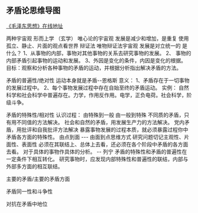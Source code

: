 ## 矛盾论思维导图



[《毛泽东思想》在线地址 ](https://www.marxists.org/chinese/maozedong)



两种宇宙观
	形而上学 （玄学）
		唯心论的宇宙观
		发展是减少和增加，是重复
		使用孤立、静止、片面的观点看世界
	辩证法
		唯物辩证法宇宙观
		发展是对立统一的
		是什么？
 1、从事物的内部，事物对其他事物的关系去研究事物的发展。
2、 事物的内部矛盾引起事物的运动和发展。
3、外因是变化的条件，内因是变化的根据。
		目标：观察和分析各种事物的矛盾的运动，并根据分析指出解决矛盾的方法。

矛盾的普遍性/绝对性
	运动本身就是矛盾--恩格斯
	意义：
1、矛盾存在于一切事物的发展过程中。
2、每个事物发展过程中存在自始至终的矛盾运动。
	实例：
自然科学和社会科学中普遍存在。力学，作用反作用。电学，正负电荷。社会科学，阶级斗争。

矛盾的特殊性/相对性
	认识过程：
由特殊到一般
由一般到特殊
	不同质的矛盾，只有用不同值的方法解决。
		社会和自然的矛盾，用发展生产力的方法解决。
		党内矛盾，用批评和自我批评方法解决
	暴露事物发展的过程本质，就必须暴露过程你中矛盾各方面的特殊性。
		由点到面 --- 由面到点思维方式
		研究问题切记主观性、片面性、表面性
		必须在其联结上、总体上去看，还必须在各个阶段中矛盾的各方面去看。
		对于具体的事物作具体的分析。 -- 列宁
	矛盾的特殊性和矛盾的普遍性在一定条件下相互转化。
		研究事物时，应发现内部特殊性和普遍性的联结，内部与外部多方面的相互联结。

主要的矛盾/主要的矛盾方面

矛盾同一性和斗争性

对抗在矛盾中地位